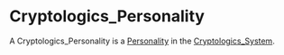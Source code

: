 # Cryptologics_Personality

A Cryptologics_Personality is a [Personality](70000000.md) in the [Cryptologics_System](13300001.md).